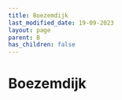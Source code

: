 ```yaml
---
title: Boezemdijk
last_modified_date: 19-09-2023
layout: page
parent: B
has_children: false
---
```


Boezemdijk
==========

